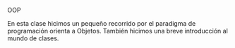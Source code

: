OOP

En esta clase hicimos un pequeño recorrido por el paradigma de programación orienta a Objetos.
También hicimos una breve introducción al mundo de clases.

